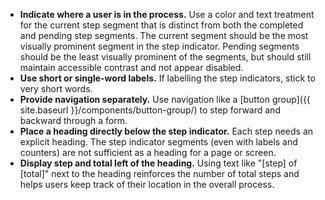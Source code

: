 - **Indicate where a user is in the process.** Use a color and text treatment for the current step segment that is distinct from both the completed and pending step segments. The current segment should be the most visually prominent segment in the step indicator. Pending segments should be the least visually prominent of the segments, but should still maintain accessible contrast and not appear disabled.
- **Use short or single-word labels.** If labelling the step indicators, stick to very short words.
- **Provide navigation separately.** Use navigation like a [button group]({{ site.baseurl }}/components/button-group/) to step forward and backward through a form.
- **Place a heading directly below the step indicator.** Each step needs an explicit heading. The step indicator segments (even with labels and counters) are not sufficient as a heading for a page or screen.
- **Display step and total left of the heading.** Using text like "[step] of [total]" next to the heading reinforces the number of total steps and helps users keep track of their location in the overall process.